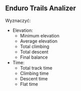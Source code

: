 ## Enduro Trails Analizer

Wyznaczyć:
- Elevation:
    - Minimum elevation
    - Average elevation
    - Total climbing
    - Total descent
    - Final balance
- Time:
    - Total track time
    - Climbing time
    - Descent time
    - Flat time
